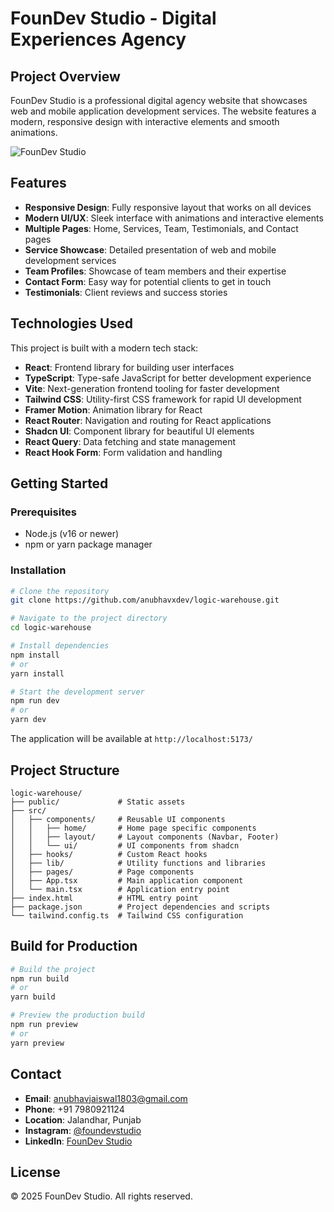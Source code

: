 # FounDev Studio - Digital Experiences Agency

## Project Overview

FounDev Studio is a professional digital agency website that showcases web and mobile application development services. The website features a modern, responsive design with interactive elements and smooth animations.

![FounDev Studio](https://github.com/anubhavxdev/FounDev-Studio/blob/main/public/foundev-removebg-preview.png)

## Features

- **Responsive Design**: Fully responsive layout that works on all devices
- **Modern UI/UX**: Sleek interface with animations and interactive elements
- **Multiple Pages**: Home, Services, Team, Testimonials, and Contact pages
- **Service Showcase**: Detailed presentation of web and mobile development services
- **Team Profiles**: Showcase of team members and their expertise
- **Contact Form**: Easy way for potential clients to get in touch
- **Testimonials**: Client reviews and success stories

## Technologies Used

This project is built with a modern tech stack:

- **React**: Frontend library for building user interfaces
- **TypeScript**: Type-safe JavaScript for better development experience
- **Vite**: Next-generation frontend tooling for faster development
- **Tailwind CSS**: Utility-first CSS framework for rapid UI development
- **Framer Motion**: Animation library for React
- **React Router**: Navigation and routing for React applications
- **Shadcn UI**: Component library for beautiful UI elements
- **React Query**: Data fetching and state management
- **React Hook Form**: Form validation and handling

## Getting Started

### Prerequisites

- Node.js (v16 or newer)
- npm or yarn package manager

### Installation

```bash
# Clone the repository
git clone https://github.com/anubhavxdev/logic-warehouse.git

# Navigate to the project directory
cd logic-warehouse

# Install dependencies
npm install
# or
yarn install

# Start the development server
npm run dev
# or
yarn dev
```

The application will be available at `http://localhost:5173/`

## Project Structure

```
logic-warehouse/
├── public/             # Static assets
├── src/
│   ├── components/     # Reusable UI components
│   │   ├── home/       # Home page specific components
│   │   ├── layout/     # Layout components (Navbar, Footer)
│   │   └── ui/         # UI components from shadcn
│   ├── hooks/          # Custom React hooks
│   ├── lib/            # Utility functions and libraries
│   ├── pages/          # Page components
│   ├── App.tsx         # Main application component
│   └── main.tsx        # Application entry point
├── index.html          # HTML entry point
├── package.json        # Project dependencies and scripts
└── tailwind.config.ts  # Tailwind CSS configuration
```

## Build for Production

```bash
# Build the project
npm run build
# or
yarn build

# Preview the production build
npm run preview
# or
yarn preview
```

## Contact

- **Email**: anubhavjaiswal1803@gmail.com
- **Phone**: +91 7980921124
- **Location**: Jalandhar, Punjab
- **Instagram**: [@foundevstudio](https://www.instagram.com/foundevstudio/)
- **LinkedIn**: [FounDev Studio](https://www.linkedin.com/company/foundevstudio/)

## License

© 2025 FounDev Studio. All rights reserved.
